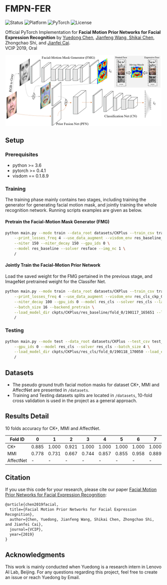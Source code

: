# FMPN-FER

<p align="left">
	<img src="https://img.shields.io/badge/Status-Release-gold.svg?style=flat-square" alt="Status">
	<img src="https://img.shields.io/badge/Platform-Linux | macOS-lightgrey.svg?style=flat-square" alt="Platform">
	<img src="https://img.shields.io/badge/PyTorch Version-0.4.1-blue.svg?style=flat-square" alt="PyTorch">
	<img src="https://img.shields.io/badge/License-MIT-green.svg?style=flat-square" alt="License">
</p>

Official PyTorch Implementation for **Facial Motion Prior Networks for Facial Expression Recognition** by <a href="https://donydchen.github.io">Yuedong Chen</a>, <a href="https://jianfeng1991.github.io/personal">Jianfeng Wang, <a href="https://www.researchgate.net/profile/Shikai_Chen3">Shikai Chen</a>, Zhongchao Shi, and <a href="https://www.ntu.edu.sg/home/asjfcai/">Jianfei Cai</a>. 
<br>VCIP 2019, Oral

![FMPN Model Structure](images/proposed_model.png)

## Setup

### Prerequisites

* python >= 3.6
* pytorch >= 0.4.1
* visdom == 0.1.8.9

### Training

The training phase mainly contains two stages, including training the generator for generating facial motion mask, and jointly training the whole recognition network. Running scripts examples are given as below. 

#### Pretrain the Facial-Motion Mask Generator (FMG)

``` sh
python main.py --mode train --data_root datasets/CKPlus --train_csv train_ids_0.csv \
    --print_losses_freq 4 --use_data_augment --visdom_env res_baseline_ckp_0 \
    --niter 150 --niter_decay 150 --gpu_ids 0 \
    --model res_baseline --solver resface --img_nc 1 \
    /
```

#### Jointly Train the Facial-Motion Prior Network

Load the saved weight for the FMG pertained in the previous stage, and ImageNet pretrained weight for the Classifer Net.

```sh
python main.py --mode train --data_root datasets/CKPlus --train_csv train_ids_0.csv \
    --print_losses_freq 4 --use_data_augment --visdom_env res_cls_ckp_0 --niter 100 \
    --niter_decay 100 --gpu_ids 0 --model res_cls --solver res_cls --lambda_resface 0.1 \
    --batch_size 16 --backend_pretrain \
    --load_model_dir ckpts/CKPlus/res_baseline/fold_0/190117_165651 --load_epoch 300 \
    /
```

### Testing 

``` sh
python main.py --mode test --data_root datasets/CKPlus --test_csv test_ids_0.csv \
    --gpu_ids 0 --model res_cls --solver res_cls --batch_size 4 \
    --load_model_dir ckpts/CKPlus/res_cls/fold_0/190118_170050 --load_epoch 200 \
    /
```

## Datasets

* The pseudo ground truth facial motion masks for dataset CK+, MMI and AffectNet are presented in `/datasets`.
* Training and Testing datasets splits are located in `/datasets`, 10-fold cross validation is used in the project as a general approach.

## Results Detail

10 folds accuracy for CK+, MMI and AffectNet.

| Fold ID   | 0     | 1     | 2     | 3     | 4     | 5     | 6     | 7     | 8     | 9     | Avg  |
|-----------|-------|-------|-------|-------|-------|-------|-------|-------|-------|-------|------|
| CK+       | 0.885 | 1.000 | 0.921 | 1.000 | 1.000 | 1.000 | 1.000 | 1.000 | 1.000 | 1.000 | 0.98 |
| MMI       | 0.778 | 0.731 | 0.667 | 0.744 | 0.857 | 0.855 | 0.958 | 0.889 | 1.000 | 0.795 | 0.83 |
| AffectNet | -     | -     | -     | -     | -     | -     | -     | -     | -     | -     | 0.62 |


## Citation

If you use this code for your research, please cite our paper <a href="https://arxiv.org/abs/1902.08788">Facial Motion Prior Networks for Facial Expression Recognition</a>:

```
@article{chen2019facial,
  title={Facial Motion Prior Networks for Facial Expression Recognition},
  author={Chen, Yuedong, Jianfeng Wang, Shikai Chen, Zhongchao Shi, and Jianfei Cai},
  journal={VCIP},
  year={2019}
}
```

## Acknowledgments

This work is mainly conducted when Yuedong is a research intern in Lenovo AI Lab, Beijing. For any questions regarding this project, feel free to create an issue or reach Yuedong by Email.
